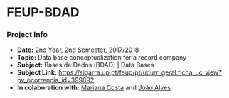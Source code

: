 # FEUP-BDAD

### Project Info
* **Date:** 2nd Year, 2nd Semester, 2017/2018
* **Topic:** Data base conceptualization for a record company
* **Subject:** Bases de Dados (BDAD) | Data Bases
* **Subject Link:** https://sigarra.up.pt/feup/pt/ucurr_geral.ficha_uc_view?pv_ocorrencia_id=399892
* **In colaboration with:** [Mariana Costa](https://github.com/Quendrique) and [João Alves](https://github.com/xjoaoalvesx)
